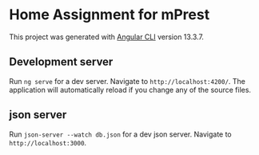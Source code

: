 # Home Assignment for mPrest

This project was generated with [Angular CLI](https://github.com/angular/angular-cli) version 13.3.7.

## Development server

Run `ng serve` for a dev server. Navigate to `http://localhost:4200/`. The application will automatically reload if you change any of the source files.

## json server
Run `json-server --watch db.json` for a dev  json server. Navigate to `http://localhost:3000`.
